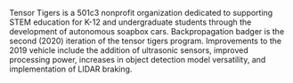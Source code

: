 Tensor Tigers is a 501c3 nonprofit organization dedicated to supporting STEM education for K-12 and undergraduate students through the development of autonomous soapbox cars. Backpropagation badger is the second (2020) iteration of the tensor tigers program. Improvements to the 2019 vehicle include the addition of ultrasonic sensors, improved processing power, increases in object detection model versatility, and implementation of LIDAR braking. 
